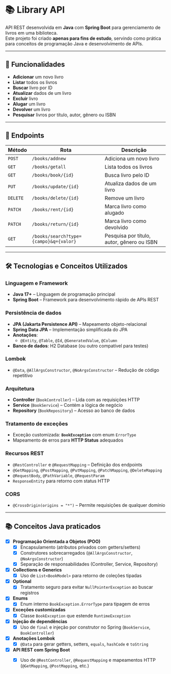 # 📚 Library API

API REST desenvolvida em **Java** com **Spring Boot** para gerenciamento de livros em uma biblioteca.  
Este projeto foi criado **apenas para fins de estudo**, servindo como prática para conceitos de programação Java e desenvolvimento de APIs.

---

## 🚀 Funcionalidades

- **Adicionar** um novo livro
- **Listar** todos os livros
- **Buscar** livro por ID
- **Atualizar** dados de um livro
- **Excluir** livro
- **Alugar** um livro
- **Devolver** um livro
- **Pesquisar** livros por título, autor, gênero ou ISBN

---

## 📂 Endpoints

| Método   | Rota                                           | Descrição                                        |
|----------|------------------------------------------------|--------------------------------------------------|
| `POST`   | `/books/addnew`                                | Adiciona um novo livro                           |
| `GET`    | `/books/getall`                                | Lista todos os livros                            |
| `GET`    | `/books/book/{id}`                             | Busca livro pelo ID                              |
| `PUT`    | `/books/update/{id}`                           | Atualiza dados de um livro                       |
| `DELETE` | `/books/delete/{id}`                           | Remove um livro                                  |
| `PATCH`  | `/books/rent/{id}`                             | Marca livro como alugado                         |
| `PATCH`  | `/books/return/{id}`                           | Marca livro como devolvido                       |
| `GET`    | `/books/search?type={campo}&q={valor}`         | Pesquisa por título, autor, gênero ou ISBN       |

---

## 🛠️ Tecnologias e Conceitos Utilizados

### **Linguagem e Framework**
- **Java 17+** – Linguagem de programação principal
- **Spring Boot** – Framework para desenvolvimento rápido de APIs REST

### **Persistência de dados**
- **JPA (Jakarta Persistence API)** – Mapeamento objeto-relacional
- **Spring Data JPA** – Implementação simplificada do JPA
- **Anotações**:  
  - `@Entity`, `@Table`, `@Id`, `@GeneratedValue`, `@Column`
- **Banco de dados**: H2 Database (ou outro compatível para testes)

### **Lombok**
- `@Data`, `@AllArgsConstructor`, `@NoArgsConstructor` – Redução de código repetitivo

### **Arquitetura**
- **Controller** (`BookController`) – Lida com as requisições HTTP
- **Service** (`BookService`) – Contém a lógica de negócio
- **Repository** (`BookRepository`) – Acesso ao banco de dados

### **Tratamento de exceções**
- Exceção customizada: **`BookException`** com enum `ErrorType`
- Mapeamento de erros para **HTTP Status** adequados

### **Recursos REST**
- `@RestController` e `@RequestMapping` – Definição dos endpoints
- `@GetMapping`, `@PostMapping`, `@PutMapping`, `@PatchMapping`, `@DeleteMapping`
- `@RequestBody`, `@PathVariable`, `@RequestParam`
- `ResponseEntity` para retorno com status HTTP

### **CORS**
- `@CrossOrigin(origins = "*")` – Permite requisições de qualquer domínio 
---

## 📚 Conceitos Java praticados

- [x] **Programação Orientada a Objetos (POO)**  
  - [x] Encapsulamento (atributos privados com getters/setters)  
  - [x] Construtores sobrecarregados (`@AllArgsConstructor`, `@NoArgsConstructor`)  
  - [x] Separação de responsabilidades (Controller, Service, Repository)  
- [x] **Collections e Generics**  
  - [x] Uso de `List<BookModel>` para retorno de coleções tipadas  
- [x] **Optional**  
  - [x] Tratamento seguro para evitar `NullPointerException` ao buscar registros  
- [x] **Enums**  
  - [x] Enum interno `BookException.ErrorType` para tipagem de erros  
- [x] **Exceções customizadas**  
  - [x] Classe `BookException` que estende `RuntimeException`  
- [x] **Injeção de dependências**  
  - [x] Uso de `final` e injeção por construtor no Spring (`BookService`, `BookController`)  
- [x] **Anotações Lombok**  
  - [x] `@Data` para gerar getters, setters, `equals`, `hashCode` e `toString`  
- [x] **API REST com Spring Boot**  
  - [x] Uso de `@RestController`, `@RequestMapping` e mapeamentos HTTP (`@GetMapping`, `@PostMapping`, etc.)  

